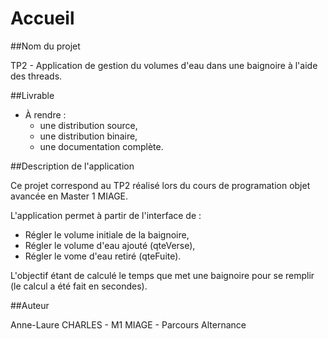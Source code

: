 # Accueil

##Nom du projet

TP2 - Application de gestion du volumes d'eau dans une baignoire à l'aide des threads.

##Livrable

* À rendre :
	* une distribution source,
	* une distribution binaire,
	* une documentation complète.

##Description de l'application

Ce projet correspond au TP2 réalisé lors du cours de programation objet avancée en Master 1 MIAGE.

L'application permet à partir de l'interface de :

* Régler le volume initiale de la baignoire,
* Régler le volume d'eau ajouté (qteVerse),
* Régler le vome d'eau retiré (qteFuite).

L'objectif étant de calculé le temps que met une baignoire pour se remplir (le calcul a été fait en secondes).

##Auteur

Anne-Laure CHARLES - M1 MIAGE - Parcours Alternance



